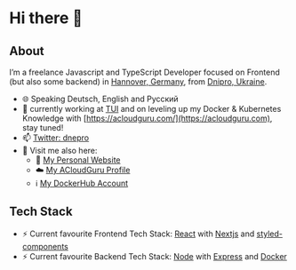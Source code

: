 # Hi there 👋

<!--
**dnepro/dnepro** is a ✨ _special_ ✨ repository because its `README.md` (this file) appears on your GitHub profile.

Here are some ideas to get you started:
-->

## About

I’m a freelance Javascript and TypeScript Developer focused on Frontend (but also some backend) in [Hannover, Germany](https://www.google.com/maps/place/Hannover/@52.3795836,9.6213892,6.5z), from [Dnipro, Ukraine](https://www.google.com/maps/place/Dnipro/@48.4624412,34.8602724,6.5z).

- 🌐 Speaking Deutsch, English and Русский
- 🌱 currently working at [TUI](https://www.tui.com) and on leveling up my Docker & Kubernetes Knowledge with [https://acloudguru.com/](https://acloudguru.com), stay tuned!
- 📫 [Twitter: dnepro](https://twitter.com/dnepro)
- 📑 Visit me also here: 
  - 🔎 [My Personal Website](https://roman-minchyn.de)
  - ☁️ [My ACloudGuru Profile](https://learn.acloud.guru/profile/dnepro)
  - ℹ️ [My DockerHub Account](https://hub.docker.com/u/dnepro)

## Tech Stack

- ⚡ Current favourite Frontend Tech Stack: [React](https://github.com/facebook/react) with [Nextjs](https://github.com/vercel/next.js) and [styled-components](https://github.com/styled-components/styled-components)
- ⚡ Current favourite Backend Tech Stack: [Node](https://github.com/nodejs/node) with [Express](https://github.com/expressjs/express) and [Docker](https://docker.com)
